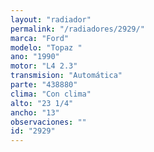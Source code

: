 ```yaml
---
layout: "radiador"
permalink: "/radiadores/2929/"
marca: "Ford"
modelo: "Topaz "
ano: "1990"
motor: "L4 2.3"
transmision: "Automática"
parte: "438880"
clima: "Con clima"
alto: "23 1/4"
ancho: "13"
observaciones: ""
id: "2929"
---
```


